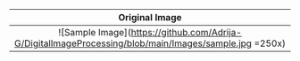 |   Original Image   |
|:------------------:|
| ![Sample Image](https://github.com/Adrija-G/DigitalImageProcessing/blob/main/Images/sample.jpg =250x) |
